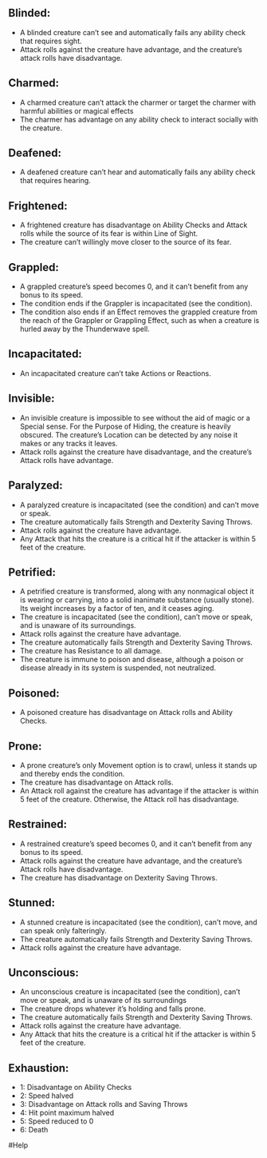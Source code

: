 ## Blinded:
-   A blinded creature can’t see and automatically fails any ability check that requires sight.
-   Attack rolls against the creature have advantage, and the creature’s attack rolls have disadvantage.

## Charmed:
-   A charmed creature can’t attack the charmer or target the charmer with harmful abilities or magical effects
-   The charmer has advantage on any ability check to interact socially with the creature.

## Deafened:
- A deafened creature can’t hear and automatically fails any ability check that requires hearing.

## Frightened:
- A frightened creature has disadvantage on Ability Checks and Attack rolls while the source of its fear is within Line of Sight.
- The creature can’t willingly move closer to the source of its fear.

## Grappled:
- A grappled creature’s speed becomes 0, and it can’t benefit from any bonus to its speed.
- The condition ends if the Grappler is incapacitated (see the condition).
- The condition also ends if an Effect removes the grappled creature from the reach of the Grappler or Grappling Effect, such as when a creature is hurled away by the Thunderwave spell.

## Incapacitated:
- An incapacitated creature can’t take Actions or Reactions.

## Invisible:
- An invisible creature is impossible to see without the aid of magic or a Special sense. For the Purpose of Hiding, the creature is heavily obscured. The creature’s Location can be detected by any noise it makes or any tracks it leaves.
- Attack rolls against the creature have disadvantage, and the creature’s Attack rolls have advantage.

## Paralyzed:
- A paralyzed creature is incapacitated (see the condition) and can’t move or speak.
- The creature automatically fails Strength and Dexterity Saving Throws.
- Attack rolls against the creature have advantage.
- Any Attack that hits the creature is a critical hit if the attacker is within 5 feet of the creature.

## Petrified:
- A petrified creature is transformed, along with any nonmagical object it is wearing or carrying, into a solid inanimate substance (usually stone). Its weight increases by a factor of ten, and it ceases aging.
- The creature is incapacitated (see the condition), can’t move or speak, and is unaware of its surroundings.
- Attack rolls against the creature have advantage.
- The creature automatically fails Strength and Dexterity Saving Throws.
- The creature has Resistance to all damage.
- The creature is immune to poison and disease, although a poison or disease already in its system is suspended, not neutralized.

## Poisoned:
- A poisoned creature has disadvantage on Attack rolls and Ability Checks.

## Prone:
- A prone creature’s only Movement option is to crawl, unless it stands up and thereby ends the condition.
- The creature has disadvantage on Attack rolls.
- An Attack roll against the creature has advantage if the attacker is within 5 feet of the creature. Otherwise, the Attack roll has disadvantage.

## Restrained:
- A restrained creature’s speed becomes 0, and it can’t benefit from any bonus to its speed.
- Attack rolls against the creature have advantage, and the creature’s Attack rolls have disadvantage.
- The creature has disadvantage on Dexterity Saving Throws.

## Stunned:
- A stunned creature is incapacitated (see the condition), can’t move, and can speak only falteringly.
- The creature automatically fails Strength and Dexterity Saving Throws.
- Attack rolls against the creature have advantage.

## Unconscious:
- An unconscious creature is incapacitated (see the condition), can’t move or speak, and is unaware of its surroundings
- The creature drops whatever it’s holding and falls prone.
- The creature automatically fails Strength and Dexterity Saving Throws.
- Attack rolls against the creature have advantage.
- Any Attack that hits the creature is a critical hit if the attacker is within 5 feet of the creature.

## Exhaustion:
- 1: Disadvantage on Ability Checks
- 2: Speed halved
- 3: Disadvantage on Attack rolls and Saving Throws
- 4: Hit point maximum halved
- 5: Speed reduced to 0
- 6: Death




#Help
